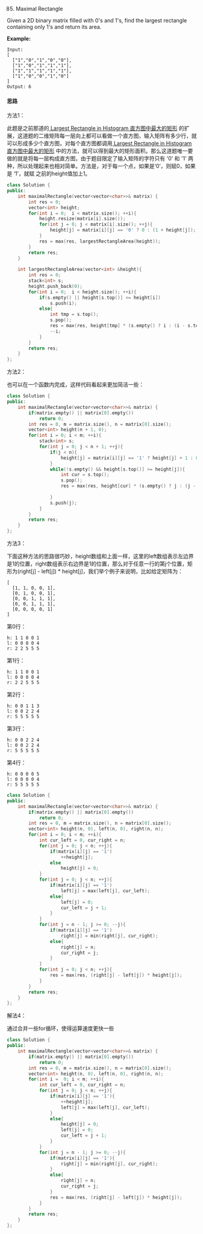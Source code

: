 85. Maximal Rectangle

Given a 2D binary matrix filled with 0's and 1's, find the largest rectangle containing only 1's and return its area.

**Example:**

```
Input:
[
  ["1","0","1","0","0"],
  ["1","0","1","1","1"],
  ["1","1","1","1","1"],
  ["1","0","0","1","0"]
]
Output: 6
```

#### 思路

方法1：

此题是之前那道的[ Largest Rectangle in Histogram 直方图中最大的矩形](http://www.cnblogs.com/grandyang/p/4322653.html) 的扩展，这道题的二维矩阵每一层向上都可以看做一个直方图，输入矩阵有多少行，就可以形成多少个直方图，对每个直方图都调用[ Largest Rectangle in Histogram 直方图中最大的矩形](http://www.cnblogs.com/grandyang/p/4322653.html) 中的方法，就可以得到最大的矩形面积。那么这道题唯一要做的就是将每一层构成直方图，由于题目限定了输入矩阵的字符只有 '0' 和 '1' 两种，所以处理起来也相对简单。方法是，对于每一个点，如果是‘0’，则赋0，如果是 ‘1’，就赋 之前的height值加上1。

```c++
class Solution {
public:
    int maximalRectangle(vector<vector<char>>& matrix) {
        int res = 0;
        vector<int> height;
        for(int i = 0;  i < matrix.size(); ++i){
            height.resize(matrix[i].size());
            for(int j = 0; j < matrix[i].size(); ++j){
                height[j] = matrix[i][j] == '0' ? 0 : (1 + height[j]);
            }
            res = max(res, largestRectangleArea(height));
        }
        return res;
    }
    
    int largestRectangleArea(vector<int> &height){
        int res = 0;
        stack<int> s;
        height.push_back(0);
        for(int i = 0;  i < height.size(); ++i){
            if(s.empty() || height[s.top()] <= height[i])
                s.push(i);
            else{
                int tmp = s.top();
                s.pop();
                res = max(res, height[tmp] * (s.empty() ? i : (i - s.top() - 1)));
                --i;
            }
        }
        return res;
    }
};
```

方法2：

也可以在一个函数内完成，这样代码看起来更加简洁一些：

```c++
class Solution {
public:
    int maximalRectangle(vector<vector<char>>& matrix) {
        if(matrix.empty() || matrix[0].empty())
            return 0;
        int res = 0, m = matrix.size(), n = matrix[0].size();
        vector<int> height(n + 1, 0);
        for(int i = 0; i < m; ++i){
            stack<int> s;
            for(int j = 0; j < n + 1; ++j){
                if(j < n){
                    height[j] = matrix[i][j] == '1' ? height[j] + 1 : 0;
                }
                while(!s.empty() && height[s.top()] >= height[j]){
                    int cur = s.top();
                    s.pop();
                    res = max(res, height[cur] * (s.empty() ? j : (j - s.top() - 1)));
               
                }
                s.push(j);
            }
        }
        return res;
    }
};
```

方法3：

下面这种方法的思路很巧妙，height数组和上面一样，这里的left数组表示左边界是1的位置，right数组表示右边界是1的位置，那么对于任意一行的第j个位置，矩形为(right[j] - left[j]) * height[j]，我们举个例子来说明，比如给定矩阵为：

```
[
  [1, 1, 0, 0, 1],
  [0, 1, 0, 0, 1],
  [0, 0, 1, 1, 1],
  [0, 0, 1, 1, 1],
  [0, 0, 0, 0, 1]
]
```

第0行：

```
h: 1 1 0 0 1
l: 0 0 0 0 4
r: 2 2 5 5 5 
```

 

第1行：

```
h: 1 1 0 0 1
l: 0 0 0 0 4
r: 2 2 5 5 5 
```

 

第2行：

```
h: 0 0 1 1 3
l: 0 0 2 2 4
r: 5 5 5 5 5
```

 

第3行：

```
h: 0 0 2 2 4
l: 0 0 2 2 4
r: 5 5 5 5 5
```

 

第4行：

```
h: 0 0 0 0 5
l: 0 0 0 0 4
r: 5 5 5 5 5 
```

```c++
class Solution {
public:
    int maximalRectangle(vector<vector<char>>& matrix) {
        if(matrix.empty() || matrix[0].empty())
            return 0;
        int res = 0, m = matrix.size(), n = matrix[0].size();
        vector<int> height(n, 0), left(n, 0), right(n, n);
        for(int i = 0; i < m; ++i){
            int cur_left = 0, cur_right = n;
            for(int j = 0; j < n; ++j){
                if(matrix[i][j] == '1')
                    ++height[j];
                else
                    height[j] = 0;
            }
            for(int j = 0; j < n; ++j){
                if(matrix[i][j] == '1')
                    left[j] = max(left[j], cur_left);
                else{
                    left[j] = 0;
                    cur_left = j + 1;
                }
            }
            for(int j = n - 1; j >= 0; --j){
                if(matrix[i][j] == '1')
                    right[j] = min(right[j], cur_right);
                else{
                    right[j] = n;
                    cur_right = j;
                }
            }
            for(int j = 0; j < n; ++j){
                res = max(res, (right[j] - left[j]) * height[j]);
            }
        }
        return res;
    }
};
```

解法4：

通过合并一些for循环，使得运算速度更快一些

```c++
class Solution {
public:
    int maximalRectangle(vector<vector<char>>& matrix) {
        if(matrix.empty() || matrix[0].empty())
            return 0;
        int res = 0, m = matrix.size(), n = matrix[0].size();
        vector<int> height(n, 0), left(n, 0), right(n, n);
        for(int i =  0; i < m; ++i){
            int cur_left = 0, cur_right = n;
            for(int j = 0; j < n; ++j){
                if(matrix[i][j] == '1'){
                    ++height[j];
                    left[j] = max(left[j], cur_left);
                }
                else{
                    height[j] = 0;
                    left[j] = 0;
                    cur_left = j + 1;
                }
            }
            for(int j = n - 1; j >= 0; --j){
                if(matrix[i][j] == '1'){
                    right[j] = min(right[j], cur_right);
                }
                else{
                    right[j] = n;
                    cur_right = j;
                }
                res = max(res, (right[j] - left[j]) * height[j]);
            }
        }
        return res;
    }
};
```

